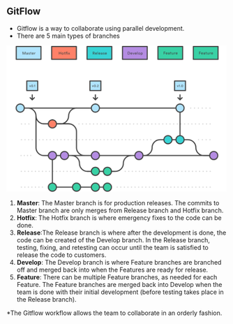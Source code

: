 ## GitFlow

* Gitflow is a way to collaborate using parallel development. 
* There are 5 main types of branches

![branches](/images/branches.png)

1. **Master**: The Master branch is for production releases. The commits to Master branch are only merges from Release branch and Hotfix branch.
1. **Hotfix**: The Hotfix branch is where emergency fixes to the code can be done.
1. **Release**:The Release branch is where after the development is done, the code can be created of the Develop branch. In the Release branch, testing, fixing, and retesting can occur until the team is satisfied to release the code to customers. 
1. **Develop**: The Develop branch is where Feature branches are branched off and merged back into when the Features are ready for release. 
1. **Feature**: There can be multiple Feature branches, as needed for each Feature. The Feature branches are merged back into Develop when the team is done with their initial development (before testing takes place in the Release branch).

*The Gitflow workflow allows the team to collaborate in an orderly fashion.
